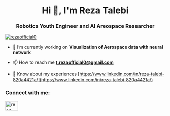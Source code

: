 
<h1 align="center">Hi 👋, I'm Reza Talebi</h1>
<h3 align="center"> Robotics Youth Engineer and AI Areospace Researcher</h3>
<p align="left"> <a href="https://github.com/ryo-ma/github-profile-trophy"><img src="https://github-profile-trophy.vercel.app/?username=rezaofficial0" alt="rezaofficial0" /></a> </p>

- 🔭 I’m currently working on **Visualization of Aerospace data with neural network**

- 📫 How to reach me **t.rezaofficial0@gmail.com**

- 📄 Know about my experiences [https://www.linkedin.com/in/reza-talebi-820a4421a/](https://www.linkedin.com/in/reza-talebi-820a4421a/)

<h3 align="left">Connect with me:</h3>
<p align="left">
<a href="https://linkedin.com/in/reza talebi" target="blank"><img align="center" src="https://raw.githubusercontent.com/rahuldkjain/github-profile-readme-generator/master/src/images/icons/Social/linked-in-alt.svg" alt="reza talebi" height="30" width="40" /></a>
</p>



